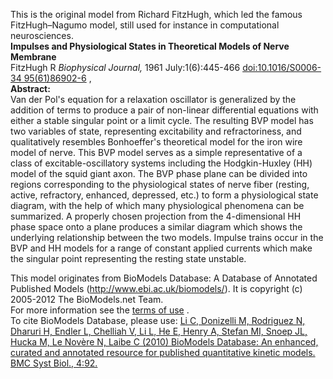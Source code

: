 

This is the original model from Richard FitzHugh, which led the famous
FitzHugh–Nagumo model, still used for instance in computational neurosciences.  
**Impulses and Physiological States in Theoretical Models of Nerve Membrane**   
FitzHugh R _Biophysical Journal,_ 1961 July:1(6):445-466 [doi:10.1016/S0006-34
95(61)86902-6](http://dx.doi.org/10.1016/S0006-3495\(61\)86902-6) ,  
**Abstract:**   
Van der Pol's equation for a relaxation oscillator is generalized by the
addition of terms to produce a pair of non-linear differential equations with
either a stable singular point or a limit cycle. The resulting BVP model has
two variables of state, representing excitability and refractoriness, and
qualitatively resembles Bonhoeffer's theoretical model for the iron wire model
of nerve. This BVP model serves as a simple representative of a class of
excitable-oscillatory systems including the Hodgkin-Huxley (HH) model of the
squid giant axon. The BVP phase plane can be divided into regions
corresponding to the physiological states of nerve fiber (resting, active,
refractory, enhanced, depressed, etc.) to form a physiological state diagram,
with the help of which many physiological phenomena can be summarized. A
properly chosen projection from the 4-dimensional HH phase space onto a plane
produces a similar diagram which shows the underlying relationship between the
two models. Impulse trains occur in the BVP and HH models for a range of
constant applied currents which make the singular point representing the
resting state unstable.

This model originates from BioModels Database: A Database of Annotated
Published Models (http://www.ebi.ac.uk/biomodels/). It is copyright (c)
2005-2012 The BioModels.net Team.  
For more information see the [terms of
use](http://www.ebi.ac.uk/biomodels/legal.html) .  
To cite BioModels Database, please use: [Li C, Donizelli M, Rodriguez N,
Dharuri H, Endler L, Chelliah V, Li L, He E, Henry A, Stefan MI, Snoep JL,
Hucka M, Le Novère N, Laibe C (2010) BioModels Database: An enhanced, curated
and annotated resource for published quantitative kinetic models. BMC Syst
Biol., 4:92.](http://www.ncbi.nlm.nih.gov/pubmed/20587024)

